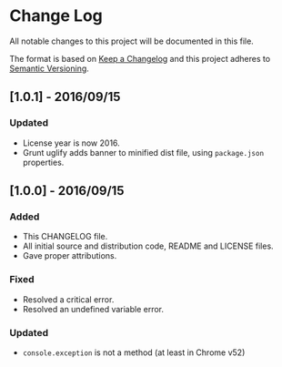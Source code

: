 # Change Log
All notable changes to this project will be documented in this file.

The format is based on [Keep a Changelog](http://keepachangelog.com/)
and this project adheres to [Semantic Versioning](http://semver.org/).

## [1.0.1] - 2016/09/15

### Updated
- License year is now 2016.
- Grunt uglify adds banner to minified dist file, using `package.json` properties.


## [1.0.0] - 2016/09/15

### Added
- This CHANGELOG file.
- All initial source and distribution code, README and LICENSE files.
- Gave proper attributions.

### Fixed
- Resolved a critical error.
- Resolved an undefined variable error.

### Updated
- `console.exception` is not a method (at least in Chrome v52)

